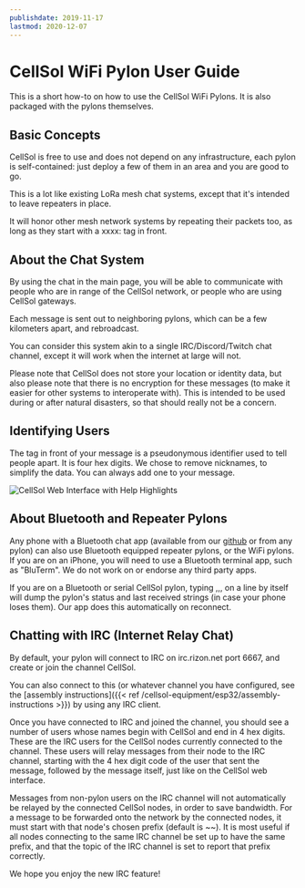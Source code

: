 ```yaml
---
publishdate: 2019-11-17
lastmod: 2020-12-07
---
```


# CellSol WiFi Pylon User Guide

This is a short how-to on how to use the CellSol WiFi Pylons. It is also packaged with the pylons themselves.

## Basic Concepts

CellSol is free to use and does not depend on any infrastructure, each pylon is self-contained: just deploy a few of them in an area and you are good to go.

This is a lot like existing LoRa mesh chat systems, except that it's intended to leave repeaters in place.

It will honor other mesh network systems by repeating their packets too, as long as they start with a xxxx: tag in front.

## About the Chat System

By using the chat in the main page, you will be able to communicate with people who are in range of the CellSol network, or people who are using CellSol gateways.

Each message is sent out to neighboring pylons, which can be a few kilometers apart, and rebroadcast.

You can consider this system akin to a single IRC/Discord/Twitch chat channel, except it will work when the internet at large will not.

Please note that CellSol does not store your location or identity data, but also please note that there is no encryption for these messages (to make it easier for other systems to interoperate with). This is intended to be used during or after natural disasters, so that should really not be a concern.

## Identifying Users

The tag in front of your message is a pseudonymous identifier used to tell people apart. It is four hex digits. We chose to remove nicknames, to simplify the data. You can always add one to your message.

![CellSol Web Interface with Help Highlights](../help_graphic.png)

## About Bluetooth and Repeater Pylons

Any phone with a Bluetooth chat app (available from our [github](https://github.com/RbtsEvrwhr-Riley/CellSol/) or from any pylon) can also use Bluetooth equipped repeater pylons, or the WiFi pylons. If you are on an iPhone, you will
need to use a Bluetooth terminal app, such as "BluTerm". We do not work on or endorse any third party apps.

If you are on a Bluetooth or serial CellSol pylon, typing ,,, on a line by itself will dump the pylon's status and last received strings (in case your phone loses them). Our app does this automatically on reconnect.

## Chatting with IRC (Internet Relay Chat)

By default, your pylon will connect to IRC on irc.rizon.net port 6667, and create or join the channel CellSol.

You can also connect to this (or whatever channel you have configured, see the [assembly instructions]({{< ref /cellsol-equipment/esp32/assembly-instructions >}})
by using any IRC client.

Once you have connected to IRC and joined the channel, you should see a number of users whose names begin with CellSol and end in 4 hex digits. These
are the IRC users for the CellSol nodes currently connected to the channel. These users will relay messages from their node to the IRC channel, starting
with the 4 hex digit code of the user that sent the message, followed by the message itself, just like on the CellSol web interface.

Messages from non-pylon users on the IRC channel will not automatically be relayed by the connected CellSol nodes, in order to save bandwidth. For a message
to be forwarded onto the network by the connected nodes, it must start with that node's chosen prefix (default is ~~). It is most useful if all nodes
connecting to the same IRC channel be set up to have the same prefix, and that the topic of the IRC channel is set to report that prefix correctly.

We hope you enjoy the new IRC feature!